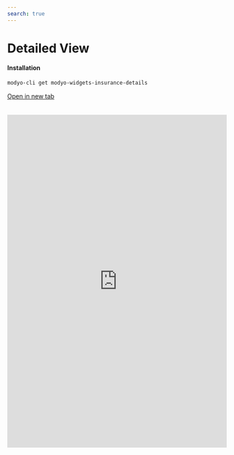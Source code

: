 ```yaml
---
search: true
---
```


# Detailed View <Badge text="Beta" type="warn"/> 

#### Installation

```bash
modyo-cli get modyo-widgets-insurance-details
```

[Open in new tab](https://widgets.modyo.com/insurance/retail/detailed-view)

<iframe id="widgetFrame" src="https://widgets.modyo.com/insurance/retail/detailed-view" width="100%" frameBorder="0" style="min-height:762px;overflow:auto;margin-top:20px;"/>

| Feature | Description |
| ------------- | ----------- |
